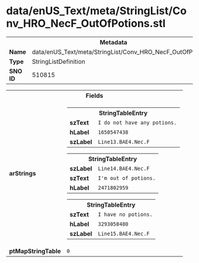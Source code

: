 <h1>data/enUS_Text/meta/StringList/Conv_HRO_NecF_OutOfPotions.stl</h1><table><tr><th colspan="100%">Metadata</th></tr><tr><td><b>Name</b></td><td>data/enUS_Text/meta/StringList/Conv_HRO_NecF_OutOfPotions.stl</td></tr><tr><td><b>Type</b></td><td>StringListDefinition</td></tr><tr><td><b>SNO ID</b></td><td>510815</td></tr></table>

<table><tr><th colspan="100%">Fields</th></tr><tr><td><b>arStrings</b></td><td><table><tr><th colspan="100%">StringTableEntry</th></tr><tr><td><b>szText</b></td><td><code>I do not have any potions.</code></td></tr><tr><td><b>hLabel</b></td><td><code>1650547438</code></td></tr><tr><td><b>szLabel</b></td><td><code>Line13.BAE4.Nec.F</code></td></tr></table>


<table><tr><th colspan="100%">StringTableEntry</th></tr><tr><td><b>szLabel</b></td><td><code>Line14.BAE4.Nec.F</code></td></tr><tr><td><b>szText</b></td><td><code>I'm out of potions.</code></td></tr><tr><td><b>hLabel</b></td><td><code>2471802959</code></td></tr></table>


<table><tr><th colspan="100%">StringTableEntry</th></tr><tr><td><b>szText</b></td><td><code>I have no potions.</code></td></tr><tr><td><b>hLabel</b></td><td><code>3293058480</code></td></tr><tr><td><b>szLabel</b></td><td><code>Line15.BAE4.Nec.F</code></td></tr></table>


</td></tr><tr><td><b>ptMapStringTable</b></td><td><code>0</code></td></tr></table>

